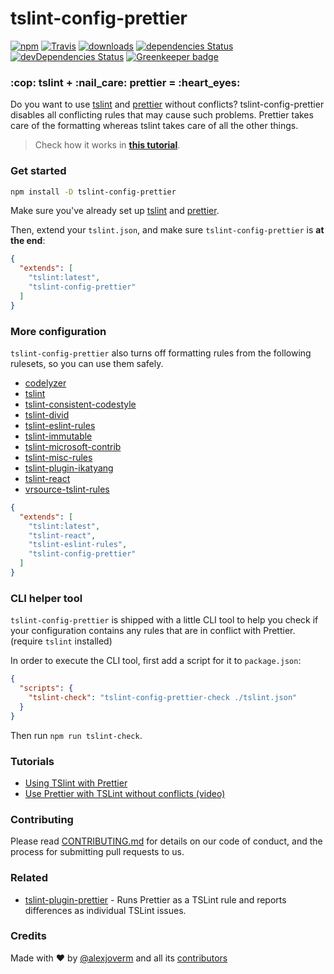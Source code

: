# tslint-config-prettier

[![npm](https://img.shields.io/npm/v/tslint-config-prettier.svg)](https://www.npmjs.com/package/tslint-config-prettier)
[![Travis](https://img.shields.io/travis/alexjoverm/tslint-config-prettier.svg)](https://travis-ci.org/alexjoverm/tslint-config-prettier)
[![downloads](https://img.shields.io/npm/dm/tslint-config-prettier.svg)](https://www.npmjs.com/package/tslint-config-prettier)
[![dependencies Status](https://img.shields.io/david/alexjoverm/tslint-config-prettier.svg)](https://david-dm.org/alexjoverm/tslint-config-prettier)
[![devDependencies Status](https://img.shields.io/david/dev/alexjoverm/tslint-config-prettier.svg)](https://david-dm.org/alexjoverm/tslint-config-prettier?type=dev)
[![Greenkeeper badge](https://badges.greenkeeper.io/alexjoverm/tslint-config-prettier.svg)](https://greenkeeper.io/)

<h3> :cop: tslint  +  :nail_care: prettier = :heart_eyes: </h3>

Do you want to use [tslint](https://palantir.github.io/tslint/) and [prettier](https://github.com/prettier/prettier) without conflicts? tslint-config-prettier disables all conflicting rules that may cause such problems. Prettier takes care of the formatting whereas tslint takes care of all the other things.

> Check how it works in **[this tutorial](https://alexjoverm.github.io/2017/06/12/Use-Prettier-with-TSLint-and-be-happy/)**.

### Get started

```bash
npm install -D tslint-config-prettier
```

Make sure you've already set up [tslint](https://palantir.github.io/tslint/) and [prettier](https://github.com/prettier/prettier).

Then, extend your `tslint.json`, and make sure `tslint-config-prettier` is **at the end**:

```json
{
  "extends": [
    "tslint:latest",
    "tslint-config-prettier"
  ]
}
```

### More configuration

`tslint-config-prettier` also turns off formatting rules from the following rulesets, so you can use them safely.

- [codelyzer](https://github.com/mgechev/codelyzer)
- [tslint](https://github.com/palantir/tslint)
- [tslint-consistent-codestyle](https://github.com/ajafff/tslint-consistent-codestyle)
- [tslint-divid](https://github.com/jonaskello/tslint-divid)
- [tslint-eslint-rules](https://github.com/buzinas/tslint-eslint-rules)
- [tslint-immutable](https://github.com/jonaskello/tslint-immutable)
- [tslint-microsoft-contrib](https://github.com/Microsoft/tslint-microsoft-contrib)
- [tslint-misc-rules](https://github.com/jwbay/tslint-misc-rules)
- [tslint-plugin-ikatyang](https://github.com/ikatyang/tslint-plugin-ikatyang)
- [tslint-react](https://github.com/palantir/tslint-react)
- [vrsource-tslint-rules](https://github.com/vrsource/vrsource-tslint-rules)

```json
{
  "extends": [
    "tslint:latest",
    "tslint-react",
    "tslint-eslint-rules",
    "tslint-config-prettier"
  ]
}
```

### CLI helper tool

`tslint-config-prettier` is shipped with a little CLI tool to help you check if your configuration contains any rules that are in conflict with Prettier. (require `tslint` installed)

In order to execute the CLI tool, first add a script for it to `package.json`:

```json
{
  "scripts": {
    "tslint-check": "tslint-config-prettier-check ./tslint.json"
  }
}
```

Then run `npm run tslint-check`.

### Tutorials

- [Using TSlint with Prettier](https://alexjoverm.github.io/2017/06/12/Use-Prettier-with-TSLint-and-be-happy/)
- [Use Prettier with TSLint without conflicts (video)](https://egghead.io/lessons/typescript-use-prettier-with-tslint-without-conflicts-c39670eb/)

### Contributing

Please read [CONTRIBUTING.md](https://github.com/alexjoverm/tslint-config-prettier/blob/master/CONTRIBUTING.md) for details on our code of conduct, and the process for submitting pull requests to us.

### Related

- [tslint-plugin-prettier](https://github.com/ikatyang/tslint-plugin-prettier) - Runs Prettier as a TSLint rule and reports differences as individual TSLint issues.

### Credits

Made with :heart: by [@alexjoverm](https://twitter.com/alexjoverm) and all its [contributors](https://github.com/alexjoverm/tslint-config-prettier/graphs/contributors)
